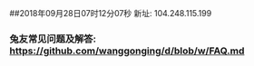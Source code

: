 ##2018年09月28日07时12分07秒 新址: 104.248.115.199
### 兔友常见问题及解答: https://github.com/wanggonging/d/blob/w/FAQ.md
